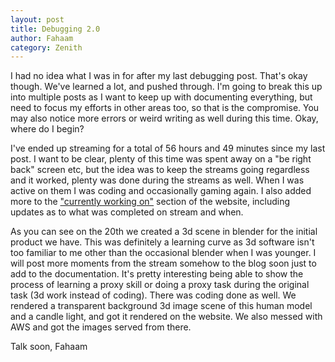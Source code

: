 ```yaml
---
layout: post
title: Debugging 2.0
author: Fahaam
category: Zenith
---
```


I had no idea what I was in for after my last debugging post. That's okay though. We've learned a lot, and pushed through. I'm going to break this up into multiple posts as I want to keep up with documenting everything, but need to focus my efforts in other areas too, so that is the compromise. You may also notice more errors or weird writing as well during this time. Okay, where do I begin?

I've ended up streaming for a total of 56 hours and 49 minutes since my last post. I want to be clear, plenty of this time was spent away on a "be right back" screen etc, but the idea was to keep the streams going regardless and it worked, plenty was done during the streams as well. When I was active on them I was coding and occasionally gaming again. I also added more to the ["currently working on"](https:://fahaam.tech/currentlyworkingon.html) section of the website, including updates as to what was completed on stream and when.

As you can see on the 20th we created a 3d scene in blender for the initial product we have. This was definitely a learning curve as 3d software isn't too familiar to me other than the occasional blender when I was younger. I will post more moments from the stream somehow to the blog soon just to add to the documentation. It's pretty interesting being able to show the process of learning a proxy skill or doing a proxy task during the original task (3d work instead of coding). There was coding done as well. We rendered a transparent background 3d image scene of this human model and a candle light, and got it rendered on the website. We also messed with AWS and got the images served from there.

Talk soon,
Fahaam







